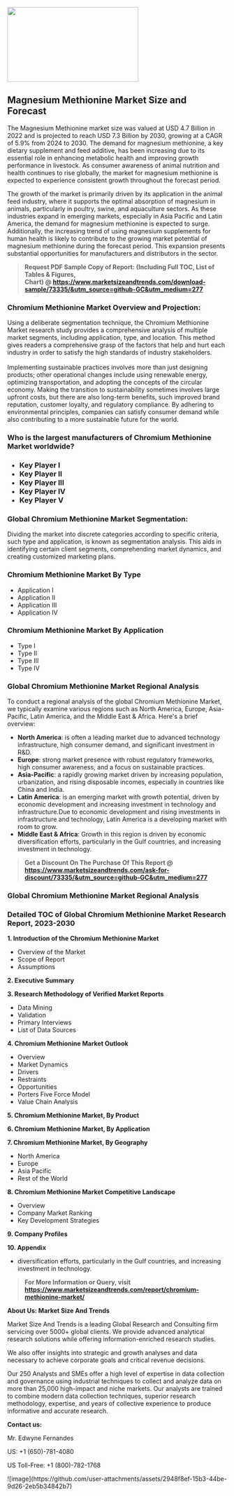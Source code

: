 <p><img class="alignnone size-medium wp-image-20088" src="https://ffe5etoiles.com/wp-content/uploads/2024/12/MST1-300x171.png" alt="" width="300" height="171" /></p><h2>Magnesium Methionine Market Size and Forecast</h2><p>The Magnesium Methionine market size was valued at USD 4.7 Billion in 2022 and is projected to reach USD 7.3 Billion by 2030, growing at a CAGR of 5.9% from 2024 to 2030. The demand for magnesium methionine, a key dietary supplement and feed additive, has been increasing due to its essential role in enhancing metabolic health and improving growth performance in livestock. As consumer awareness of animal nutrition and health continues to rise globally, the market for magnesium methionine is expected to experience consistent growth throughout the forecast period.</p><p>The growth of the market is primarily driven by its application in the animal feed industry, where it supports the optimal absorption of magnesium in animals, particularly in poultry, swine, and aquaculture sectors. As these industries expand in emerging markets, especially in Asia Pacific and Latin America, the demand for magnesium methionine is expected to surge. Additionally, the increasing trend of using magnesium supplements for human health is likely to contribute to the growing market potential of magnesium methionine during the forecast period. This expansion presents substantial opportunities for manufacturers and distributors in the sector.</p></p><blockquote id="" class=""><strong>Request PDF Sample Copy of Report: (Including Full TOC, List of Tables &amp; Figures, Chart)&nbsp;@&nbsp;<strong><a href="https://www.marketsizeandtrends.com/download-sample/73335/&utm_source=github-GC&utm_medium=277" target="_blank">https://www.marketsizeandtrends.com/download-sample/73335/&utm_source=github-GC&utm_medium=277</a></strong></strong></blockquote><h3 id="" class="">Chromium Methionine Market&nbsp;Overview and Projection:</h3><p id="" class="">Using a deliberate segmentation technique, the Chromium Methionine Market research study provides a comprehensive analysis of multiple market segments, including application, type, and location. This method gives readers a comprehensive grasp of the factors that help and hurt each industry in order to satisfy the high standards of industry stakeholders. <br /> <br />Implementing sustainable practices involves more than just designing products; other operational changes include using renewable energy, optimizing transportation, and adopting the concepts of the circular economy. Making the transition to sustainability sometimes involves large upfront costs, but there are also long-term benefits, such improved brand reputation, customer loyalty, and regulatory compliance. By adhering to environmental principles, companies can satisfy consumer demand while also contributing to a more sustainable future for the world.</p><h3 id="" class="">Who is the largest manufacturers of&nbsp;Chromium Methionine Market worldwide?</h3><h3 class=""><p><ul><li>Key Player I </li><li> Key Player II </li><li> Key Player III </li><li> Key Player IV </li><li> Key Player V</li></ul></p></h3><h3 id="" class="">Global&nbsp;Chromium Methionine Market Segmentation:</h3><p id="" class="">Dividing the market into discrete categories according to specific criteria, such type and application, is known as segmentation analysis. This aids in identifying certain client segments, comprehending market dynamics, and creating customized marketing plans.</p><h3 id="" class="">Chromium Methionine Market&nbsp;By Type</h3><p><p><ul><li>Application I</li><li> Application II</li><li> Application III</li><li> Application IV</p></li></ul></p></p><h3 id="" class="">Chromium Methionine Market&nbsp;By Application</h3><p class=""><p><ul><li>Type I</li><li> Type II</li><li> Type III</li><li> Type IV</li></ul></p></p><h3 id="" class="">Global Chromium Methionine Market Regional Analysis</h3><p id="" class="">To conduct a regional analysis of the global Chromium Methionine Market, we typically examine various regions such as North America, Europe, Asia-Pacific, Latin America, and the Middle East &amp; Africa. Here's a brief overview:</p><ul><li><strong>North America</strong>: is often a leading market due to advanced technology infrastructure, high consumer demand, and significant investment in R&amp;D.</li><li><strong>Europe</strong>: strong market presence with robust regulatory frameworks, high consumer awareness, and a focus on sustainable practices.</li><li><strong>Asia-Pacific</strong>: a rapidly growing market driven by increasing population, urbanization, and rising disposable incomes, especially in countries like China and India.</li><li><strong>Latin America</strong>: is an emerging market with growth potential, driven by economic development and increasing investment in technology and infrastructure.Due to economic development and rising investments in infrastructure and technology, Latin America is a developing market with room to grow.</li><li><strong>Middle East &amp; Africa</strong>: Growth in this region is driven by economic diversification efforts, particularly in the Gulf countries, and increasing investment in technology.</li></ul><blockquote id="" class=""><strong>Get a Discount On The Purchase Of This Report @ <strong><a href="https://www.marketsizeandtrends.com/ask-for-discount/73335/&utm_source=github-GC&utm_medium=277" target="_blank">https://www.marketsizeandtrends.com/ask-for-discount/73335/&utm_source=github-GC&utm_medium=277</a></strong></strong></blockquote><h3 id="" class="">Global Chromium Methionine Market Regional Analysis</h3><h3 id="" class="">Detailed TOC of Global Chromium Methionine Market Research Report, 2023-2030</h3><p id="" class=""><strong>1. Introduction of the Chromium Methionine Market</strong></p><ul><li>Overview of the Market</li><li>Scope of Report</li><li>Assumptions</li></ul><p id="" class=""><strong>2. Executive Summary</strong></p><p id="" class=""><strong>3. Research Methodology of Verified Market Reports</strong></p><ul><li>Data Mining</li><li>Validation</li><li>Primary Interviews</li><li>List of Data Sources</li></ul><p id="" class=""><strong>4. Chromium Methionine Market Outlook</strong></p><ul><li>Overview</li><li>Market Dynamics</li><li>Drivers</li><li>Restraints</li><li>Opportunities</li><li>Porters Five Force Model</li><li>Value Chain Analysis</li></ul><p id="" class=""><strong>5. Chromium Methionine Market, By Product</strong></p><p id="" class=""><strong>6. Chromium Methionine Market, By Application</strong></p><p id="" class=""><strong>7. Chromium Methionine Market, By Geography</strong></p><ul><li>North America</li><li>Europe</li><li>Asia Pacific</li><li>Rest of the World</li></ul><p id="" class=""><strong>8. Chromium Methionine Market Competitive Landscape</strong></p><ul><li>Overview</li><li>Company Market Ranking</li><li>Key Development Strategies</li></ul><p id="" class=""><strong>9. Company Profiles</strong></p><p id="" class=""><strong>10. Appendix</strong></p><ul><li>diversification efforts, particularly in the Gulf countries, and increasing investment in technology.</li></ul><blockquote id="" class=""><strong>For More Information or Query, visit <strong><strong><a href="https://www.marketsizeandtrends.com/report/chromium-methionine-market/" target="_blank">https://www.marketsizeandtrends.com/report/chromium-methionine-market/</a></strong></strong></strong></blockquote><p id="" class=""><strong>About Us: Market Size And Trends</strong></p><p id="" class="">Market Size And Trends is a leading Global Research and Consulting firm servicing over 5000+ global clients. We provide advanced analytical research solutions while offering information-enriched research studies.</p><p id="" class="">We also offer insights into strategic and growth analyses and data necessary to achieve corporate goals and critical revenue decisions.</p><p id="" class="">Our 250 Analysts and SMEs offer a high level of expertise in data collection and governance using industrial techniques to collect and analyze data on more than 25,000 high-impact and niche markets. Our analysts are trained to combine modern data collection techniques, superior research methodology, expertise, and years of collective experience to produce informative and accurate research.</p><p id="" class=""><strong>Contact us:</strong></p><p id="" class="">Mr. Edwyne Fernandes</p><p id="" class="">US: +1 (650)-781-4080</p><p id="" class="">US Toll-Free: +1 (800)-782-1768</p>
![image](https://github.com/user-attachments/assets/2948f8ef-15b3-44be-9d26-2eb5b34842b7)
